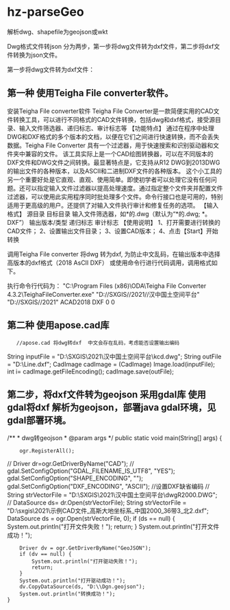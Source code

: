 # hz-parseGeo
解析dwg、shapefile为geojson或wkt

Dwg格式文件转json 分为两步，第一步将dwg文件转为dxf文件，第二步将dxf文件转换为json文件。

第一步将dwg文件转为dxf文件：

第一种 使用Teigha File  converter软件。
--------------------------------------------------------------------------------
安装Teigha File  converter软件
Teigha File Converter是一款简便实用的CAD文件转换工具，可以进行不同格式的CAD文件转换，包括dwg和dxf格式，接受源目录、输入文件筛选器、递归标志、审计标志等
【功能特点】
通过在程序中处理DWG和DXF格式的多个版本的文档，以便在它们之间进行快速转换，而不会丢失数据。Teigha File Converter 具有一个过滤器，用于快速搜索和识别驱动器和文件夹中兼容的文件。
该工具实际上是一个CAD绘图转换器，可以在不同版本的DXF文件和DWG文件之间转换。最显著特点是，它支持从R12 DWG到2013DWG的输出文件的各种版本，以及ASCII和二进制DXF文件的各种版本。
这个小工具的另一个重要好处是它直观、直观、使用简单。即使初学者可以处理它没有任何问题。还可以指定输入文件过滤器以提高处理速度。通过指定整个文件夹并配置文件过滤器，可以使用此实用程序同时批处理多个文件。命令行接口也是可用的，特别适用于更高级的用户。还提供了对输入文件执行审计和修复任务的选项。
【输入格式】
源目录
目标目录
输入文件筛选器，如*的.dwg（默认为“*的.dwg; *。DXF”）
输出版本/类型
递归标志
审计标志
【使用说明】
1、打开需要进行转换的CAD文件；
2、设置输出文件目录；
3、设置CAD版本；
4、点击【Start】开始转换

调用Teigha File  converter 将dwg 转为dxf,
为防止中文乱码，在输出版本中选择高版本的dxf格式（2018 AsCII DXF）
或使用命令行进行代码调用，调用格式如下。

执行命令行代码为：
"C:\Program Files (x86)\ODA\Teigha File Converter 4.3.2\TeighaFileConverter.exe" "D://SXGIS//2021//汉中国土空间平台" "D://SXGIS//2021" ACAD2018 DXF 0 0

第二种 使用apose.cad库
--------------------------------------------------------------------------------
       //apose.cad 将dwg转dxf  中文会存在乱码，考虑能否设置输出编码
  String inputFile = "D:\\SXGIS\\2021\\汉中国土空间平台\\kcd.dwg";
  String outFile = "D:\\Line.dxf";
  CadImage cadImage = (CadImage) Image.load(inputFile);
  int i=  cadImage.getFileEncoding();
  cadImage.save(outFile);

第二步，将dxf文件转为geojson 采用gdal库
使用gdal将dxf 解析为geojson，部署java gdal环境，见gdal部署环境。
--------------------------------------------------------------------------------
/**
     * dwg转geojson
     * @param args
     */
    public static void main(String[] args) {

 

        ogr.RegisterAll();
//    Driver dr=ogr.GetDriverByName("CAD");
//
        gdal.SetConfigOption("GDAL_FILENAME_IS_UTF8", "YES");
        gdal.SetConfigOption("SHAPE_ENCODING", "");
        gdal.SetConfigOption("DXF_ENCODING", "ASCII"); //设置DXF缺省编码
//    String strVectorFile = "D:\\SXGIS\\2021\\汉中国土空间平台\\dwgR2000.DWG";
//        DataSource ds= dr.Open(strVectorFile);
        String strVectorFile = "D:\\sxgis\\2021\\示例CAD文件_高斯大地坐标系_中国2000_36带3_北2.dxf";
        DataSource ds = ogr.Open(strVectorFile, 0);
        if (ds == null) {
            System.out.println("打开文件失败！");
            return;
        }
        System.out.println("打开文件成功！");

        Driver dv = ogr.GetDriverByName("GeoJSON");
        if (dv == null) {
            System.out.println("打开驱动失败！");
            return;
        }
        System.out.println("打开驱动成功！");
        dv.CopyDataSource(ds, "D:\\Dgn.geojson");
        System.out.println("转换成功！");
    }

